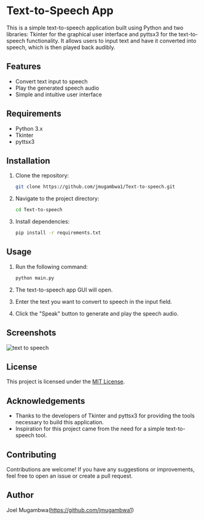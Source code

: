 # Text-to-Speech App

This is a simple text-to-speech application built using Python and two libraries: Tkinter for the graphical user interface and pyttsx3 for the text-to-speech functionality. It allows users to input text and have it converted into speech, which is then played back audibly.

## Features

- Convert text input to speech
- Play the generated speech audio
- Simple and intuitive user interface

## Requirements

- Python 3.x
- Tkinter
- pyttsx3

## Installation

1. Clone the repository:

    ```bash
    git clone https://github.com/jmugambwa1/Text-to-speech.git
    ```

2. Navigate to the project directory:

    ```bash
    cd Text-to-speech
    ```

3. Install dependencies:

    ```bash
    pip install -r requirements.txt
    ```

## Usage

1. Run the following command:

    ```bash
    python main.py
    ```

2. The text-to-speech app GUI will open.
3. Enter the text you want to convert to speech in the input field.
4. Click the "Speak" button to generate and play the speech audio.

## Screenshots

![text to speech](https://github.com/jmugambwa1/Text-to-speech/assets/157279590/f6f02ce1-080f-4a64-bed4-1d9f89ca3bff)



## License

This project is licensed under the [MIT License](LICENSE).

## Acknowledgements

- Thanks to the developers of Tkinter and pyttsx3 for providing the tools necessary to build this application.
- Inspiration for this project came from the need for a simple text-to-speech tool.

## Contributing

Contributions are welcome! If you have any suggestions or improvements, feel free to open an issue or create a pull request.

## Author

Joel Mugambwa(https://github.com/jmugambwa1)
